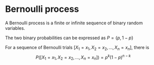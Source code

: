 # Bernoulli process

A Bernoulli process is a finite or infinite sequence of binary random variables.

The two binary probabilities can be expressed as $P=\{p, 1-p\}$

For a sequence of Bernoulli trials $[X_1=x_1,X_2=x_2,...,X_n=x_n]$, there is
$$
P([X_1=x_1,X_2=x_2,...,X_n=x_n])=p^k (1-p)^{n-k}
$$